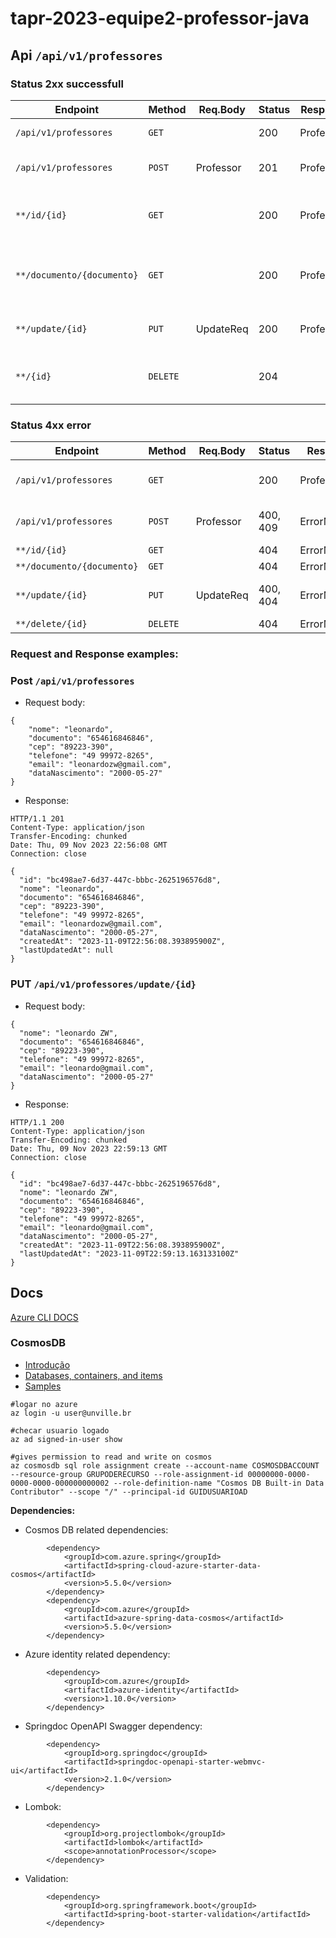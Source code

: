 # tapr-2023-equipe2-professor-java

## Api `/api/v1/professores`

### **Status 2xx successfull**

| Endpoint  | Method  | Req.Body  | Status  | Resp.Body  | Description  |
|---|---|---|---|---|---|
| `/api/v1/professores`  | `GET`  |   | 200  | Professor[]  | Returns all Professors.  |
| `/api/v1/professores`  | `POST`  | Professor  | 201  | Professor  | Creates a new Professor  |
| `**/id/{id}`  | `GET`  |   | 200  | Professor  | Get the Professor with the given id.  |
| `**/documento/{documento}`  | `GET`  |   | 200  | Professor  | Get the documento with the given documento.  |
| `**/update/{id}`  | `PUT`  | UpdateReq  | 200  | Professor  | Updates existing professor.  |
| `**/{id}`  | `DELETE`  |   | 204  |   | Deletes the professor with the given id.  |

### **Status 4xx error**

| Endpoint  | Method  | Req.Body  | Status  | Resp.Body  | Description  |
|---|---|---|---|---|---|
| `/api/v1/professores`  | `GET`  |   | 200  | Professor[] | Returns empty array.  |
| `/api/v1/professores`  | `POST`  | Professor  | 400, 409  | ErrorMessage  | Bad request or Conflict.  |
| `**/id/{id}`  | `GET`  |   | 404  | ErrorMessage  | Not Found.  |
| `**/documento/{documento}`  | `GET`  |   | 404  | ErrorMessage  |  Not Found.  |
| `**/update/{id}`  | `PUT`  | UpdateReq | 400, 404  | ErrorMessage  | Bad Request or Not Found.  |
| `**/delete/{id}`  | `DELETE`  |   | 404  | ErrorMessage  | Not Found.  |

### Request and Response examples:

### Post `/api/v1/professores`

- Request body:
```
{
    "nome": "leonardo",
    "documento": "654616846846",
    "cep": "89223-390",
    "telefone": "49 99972-8265",
    "email": "leonardozw@gmail.com",
    "dataNascimento": "2000-05-27"
}
```

- Response:
```
HTTP/1.1 201 
Content-Type: application/json
Transfer-Encoding: chunked
Date: Thu, 09 Nov 2023 22:56:08 GMT
Connection: close

{
  "id": "bc498ae7-6d37-447c-bbbc-2625196576d8",
  "nome": "leonardo",
  "documento": "654616846846",
  "cep": "89223-390",
  "telefone": "49 99972-8265",
  "email": "leonardozw@gmail.com",
  "dataNascimento": "2000-05-27",
  "createdAt": "2023-11-09T22:56:08.393895900Z",
  "lastUpdatedAt": null
}
```

### PUT `/api/v1/professores/update/{id}`

- Request body:
```
{
  "nome": "leonardo ZW",
  "documento": "654616846846",
  "cep": "89223-390",
  "telefone": "49 99972-8265",
  "email": "leonardo@gmail.com",
  "dataNascimento": "2000-05-27"
}
```
- Response:
```
HTTP/1.1 200 
Content-Type: application/json
Transfer-Encoding: chunked
Date: Thu, 09 Nov 2023 22:59:13 GMT
Connection: close

{
  "id": "bc498ae7-6d37-447c-bbbc-2625196576d8",
  "nome": "leonardo ZW",
  "documento": "654616846846",
  "cep": "89223-390",
  "telefone": "49 99972-8265",
  "email": "leonardo@gmail.com",
  "dataNascimento": "2000-05-27",
  "createdAt": "2023-11-09T22:56:08.393895900Z",
  "lastUpdatedAt": "2023-11-09T22:59:13.163133100Z"
}
```

## Docs

[Azure CLI DOCS](https://learn.microsoft.com/en-us/cli/azure/install-azure-cli-linux?pivots=apt)
### CosmosDB
- [Introdução](https://learn.microsoft.com/en-us/azure/cosmos-db/introduction)
- [Databases, containers, and items](https://learn.microsoft.com/en-us/azure/cosmos-db/resource-model)
- [Samples](https://github.com/Azure-Samples/azure-spring-data-cosmos-java-sql-api-samples)

```properties
#logar no azure
az login -u user@unville.br

#checar usuario logado
az ad signed-in-user show

#gives permission to read and write on cosmos
az cosmosdb sql role assignment create --account-name COSMOSDBACCOUNT --resource-group GRUPODERECURSO --role-assignment-id 00000000-0000-0000-0000-000000000002 --role-definition-name "Cosmos DB Built-in Data Contributor" --scope "/" --principal-id GUIDUSUARIOAD
```

**Dependencies:**
- Cosmos DB related dependencies:
```properties
		<dependency>
			<groupId>com.azure.spring</groupId>
			<artifactId>spring-cloud-azure-starter-data-cosmos</artifactId>
			<version>5.5.0</version>
		</dependency>
		<dependency>
			<groupId>com.azure</groupId>
			<artifactId>azure-spring-data-cosmos</artifactId>
			<version>5.5.0</version>
		</dependency>
```
- Azure identity related dependency:
```properties
		<dependency>
			<groupId>com.azure</groupId>
			<artifactId>azure-identity</artifactId>
			<version>1.10.0</version>
		</dependency>
```
- Springdoc OpenAPI Swagger dependency:
```properties
		<dependency>
			<groupId>org.springdoc</groupId>
			<artifactId>springdoc-openapi-starter-webmvc-ui</artifactId>
			<version>2.1.0</version>
		</dependency>
```
- Lombok:
```properties
		<dependency>
			<groupId>org.projectlombok</groupId>
			<artifactId>lombok</artifactId>
			<scope>annotationProcessor</scope>
		</dependency>
```

- Validation:
```properties
		<dependency>
			<groupId>org.springframework.boot</groupId>
			<artifactId>spring-boot-starter-validation</artifactId>
		</dependency>
```